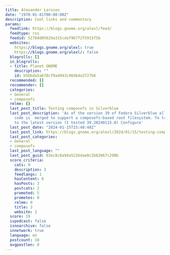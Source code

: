 ```yaml
---
title: Alexander Larsson
date: "1970-01-01T00:00:00Z"
description: Cool links and commentary
params:
  feedlink: https://blogs.gnome.org/alexl/feed/
  feedtype: rss
  feedid: 5270dd05629a315cdaf967f2f5915f5b
  websites:
    https://blogs.gnome.org/alexl: true
    https://blogs.gnome.org/alexl/: false
  blogrolls: []
  in_blogrolls:
  - title: Planet GNOME
    description: ""
    id: b5bbda5ab78cf9ad443c46db4a3727b6
  recommended: []
  recommender: []
  categories:
  - General
  - composefs
  relme: {}
  last_post_title: Testing composefs in Silverblue
  last_post_description: 'As of the version 39 of Fedora Silverblue all the basic
    code is  merged to support a composefs-based root filesystem. To try it, do: Update
    to the latest version (I tested 39.20240115.0) Configure'
  last_post_date: "2024-01-15T15:40:48Z"
  last_post_link: https://blogs.gnome.org/alexl/2024/01/15/testing-composefs-in-silverblue/
  last_post_categories:
  - General
  - composefs
  last_post_language: ""
  last_post_guid: 63ec8c8a94a5226dae0c2b62667c290b
  score_criteria:
    cats: 0
    description: 3
    feedlangs: 1
    hasContent: 0
    hasPosts: 3
    postcats: 2
    promoted: 5
    promotes: 0
    relme: 0
    title: 3
    website: 2
  score: 19
  ispodcast: false
  isnoarchive: false
  innetwork: true
  language: en
  postcount: 10
  avgpostlen: 0
---
```

